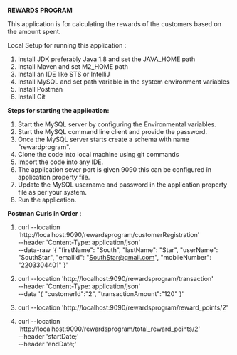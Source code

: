 **REWARDS PROGRAM**

This application is for calculating the rewards of the customers based on the amount spent.

Local Setup for running this application :

1. Install JDK preferably Java 1.8 and set the JAVA_HOME path
2. Install Maven and set M2_HOME path
3. Install an IDE like STS or IntelliJ
4. Install MySQL and set path variable in the system environment variables
5. Install Postman
6. Install Git

**Steps for starting the application:**

1. Start the MySQL server by configuring the Environmental variables.
2. Start the MySQL command line client and provide the password.
3. Once the MySQL server starts create a schema with name "rewardprogram".
4. Clone the code into local machine using git commands
5. Import the code into any IDE.
6. The application sever port is given 9090 this can be configured in application property file.
7. Update the MySQL username and password in the application property file as per your system.
8. Run the application.

**Postman Curls in Order** :

1. curl --location 'http://localhost:9090/rewardsprogram/customerRegistration' \
--header 'Content-Type: application/json' \
--data-raw '{
"firstName": "South",
"lastName": "Star",
"userName": "SouthStar",
"emailId": "SouthStar@gmail.com",
"mobileNumber": "2203304401"
}'

2. curl --location 'http://localhost:9090/rewardsprogram/transaction' \
   --header 'Content-Type: application/json' \
   --data '{ "customerId":"2", "transactionAmount":"120" }'

3. curl --location 'http://localhost:9090/rewardsprogram/reward_points/2'

4. curl --location 'http://localhost:9090/rewardsprogram/total_reward_points/2' \
   --header 'startDate;' \
   --header 'endDate;'

